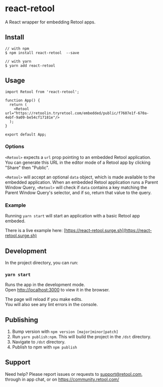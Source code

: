 # react-retool

A React wrapper for embedding Retool apps.

## Install

```
// with npm
$ npm install react-retool  --save

// with yarn
$ yarn add react-retool
```

## Usage

```
import Retool from 'react-retool';

function App() {
  return (
    <Retool url="https://retoolin.tryretool.com/embedded/public/f7607e1f-670a-4ebf-9a09-be54cf17181e"/>
  );
}

export default App;
```

### Options

`<Retool>` expects a `url` prop pointing to an embedded Retool application. You can generate this URL in the editor mode of a Retool app by clicking "Share" then "Public".

`<Retool>` will accept an optional `data` object, which is made available to the embedded application. When an embedded Retool application runs a Parent Window Query, `<Retool>` will check if `data` contains a key matching the Parent Window Query's selector, and if so, return that value to the query.

### Example

Running `yarn start` will start an application with a basic Retool app embeded.

There is a live example here: [https://react-retool.surge.sh](https://react-retool.surge.sh)

## Development

In the project directory, you can run:

### `yarn start`

Runs the app in the development mode.\
Open [http://localhost:3000](http://localhost:3000) to view it in the browser.

The page will reload if you make edits.\
You will also see any lint errors in the console.

## Publishing

1. Bump version with `npm version [major|minor|patch]`
2. Run `yarn publish:npm`. This will build the project in the `/dst` directory.
3. Navigate to `/dst` directory.
4. Publish to npm with `npm publish`

## Support

Need help? Please report issues or requests to support@retool.com, through in app chat, or on https://community.retool.com/
